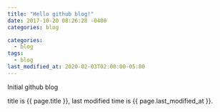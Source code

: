 ```yaml
---
title: "Hello github blog!"
date: 2017-10-20 08:26:28 -0400
categories: blog

categories:
  - blog
tags:
  - blog
last_modified_at: 2020-02-03T02:00:00-05:00
---
```


Initial github blog


title is {{ page.title }},
last modified time is {{ page.last_modified_at }}.
